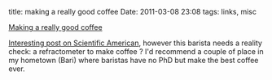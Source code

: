 title: making a really good coffee
Date: 2011-03-08 23:08
tags: links, misc
 

[Making a really good coffee]()

[Interesting post on Scientific American](http://www.scientificamerican.com/blog/post.cfm?id=science-in-the-neighborhood-how-to-2011-03-08), however this barista needs a reality check: a refractometer to make coffee ? I'd recommend a couple of place in my hometown (Bari) where
baristas have no PhD but make the best coffee ever.
